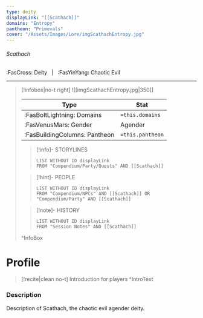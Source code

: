 ```yaml
---
type: deity
displayLink: "[[Scathach]]"
domains: "Entropy"
pantheon: "Primevals"
cover: "/Assets/Images/Lore/imgScathachEntropy.jpg"
---
```


###### Scathach
<span class="sub2">:FasCross: Deity &nbsp; | &nbsp; :FasYinYang: Chaotic Evil</span>
___

> [!infobox|no-t right]
> ![[imgScathachEntropy.jpg|350]]
>
> | Type | Stat |
> | ---- | ---- |
> | :FasBoltLightning: Domains | `=this.domains` |
> | :FasVenusMars: Gender | Agender |
> | :FasBuildingColumns: Pantheon | `=this.pantheon` |
>
>> [!info]- STORYLINES
>>```dataview
>>LIST WITHOUT ID displayLink
>>FROM "Compendium/Party/Quests" AND [[Scathach]]
>
>> [!hint]-  PEOPLE
>>```dataview
>>LIST WITHOUT ID displayLink
>>FROM "Compendium/NPCs" AND [[Scathach]] OR "Compendium/Party" AND [[Scathach]] 
>
>>[!note]- HISTORY
>>```dataview
>>LIST WITHOUT ID displayLink
>>FROM "Session Notes" AND [[Scathach]]
>
>^InfoBox

# Profile

> [!recite|clean no-t]
>	Introduction for players
>^IntroText

### Description
Description of Scathach, the chaotic evil agender deity.

